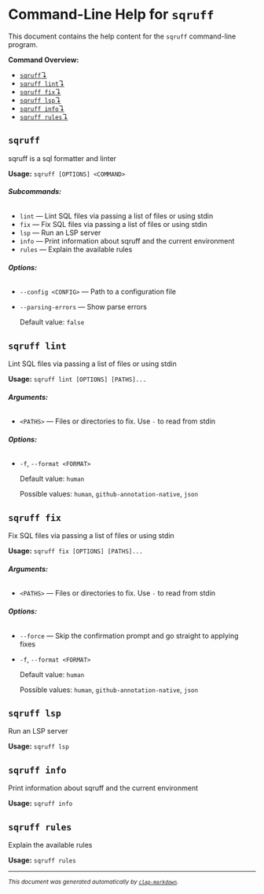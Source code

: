 # Command-Line Help for `sqruff`

This document contains the help content for the `sqruff` command-line program.

**Command Overview:**

* [`sqruff`↴](#sqruff)
* [`sqruff lint`↴](#sqruff-lint)
* [`sqruff fix`↴](#sqruff-fix)
* [`sqruff lsp`↴](#sqruff-lsp)
* [`sqruff info`↴](#sqruff-info)
* [`sqruff rules`↴](#sqruff-rules)

## `sqruff`

sqruff is a sql formatter and linter

**Usage:** `sqruff [OPTIONS] <COMMAND>`

###### **Subcommands:**

* `lint` — Lint SQL files via passing a list of files or using stdin
* `fix` — Fix SQL files via passing a list of files or using stdin
* `lsp` — Run an LSP server
* `info` — Print information about sqruff and the current environment
* `rules` — Explain the available rules

###### **Options:**

* `--config <CONFIG>` — Path to a configuration file
* `--parsing-errors` — Show parse errors

  Default value: `false`



## `sqruff lint`

Lint SQL files via passing a list of files or using stdin

**Usage:** `sqruff lint [OPTIONS] [PATHS]...`

###### **Arguments:**

* `<PATHS>` — Files or directories to fix. Use `-` to read from stdin

###### **Options:**

* `-f`, `--format <FORMAT>`

  Default value: `human`

  Possible values: `human`, `github-annotation-native`, `json`




## `sqruff fix`

Fix SQL files via passing a list of files or using stdin

**Usage:** `sqruff fix [OPTIONS] [PATHS]...`

###### **Arguments:**

* `<PATHS>` — Files or directories to fix. Use `-` to read from stdin

###### **Options:**

* `--force` — Skip the confirmation prompt and go straight to applying fixes
* `-f`, `--format <FORMAT>`

  Default value: `human`

  Possible values: `human`, `github-annotation-native`, `json`




## `sqruff lsp`

Run an LSP server

**Usage:** `sqruff lsp`



## `sqruff info`

Print information about sqruff and the current environment

**Usage:** `sqruff info`



## `sqruff rules`

Explain the available rules

**Usage:** `sqruff rules`



<hr/>

<small><i>
    This document was generated automatically by
    <a href="https://crates.io/crates/clap-markdown"><code>clap-markdown</code></a>.
</i></small>
